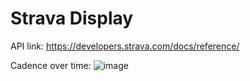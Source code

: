 # Strava Display

API link: https://developers.strava.com/docs/reference/<br>

Cadence over time: 
![image](https://user-images.githubusercontent.com/29128251/196976383-9c6e8561-7f57-4bc6-a4cb-80dd0124fe51.png)

